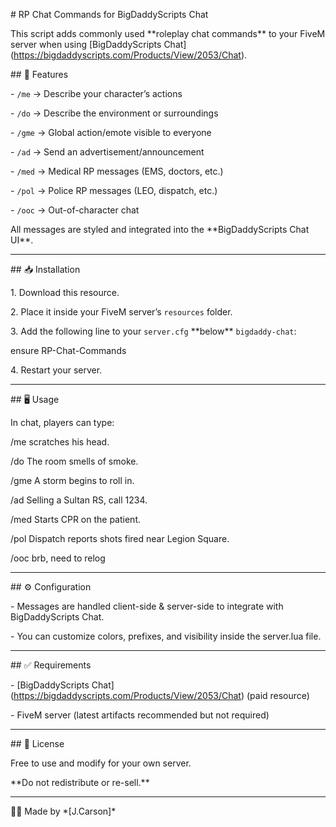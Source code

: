 \# RP Chat Commands for BigDaddyScripts Chat



This script adds commonly used \*\*roleplay chat commands\*\* to your FiveM server when using \[BigDaddyScripts Chat](https://bigdaddyscripts.com/Products/View/2053/Chat).



\## 📌 Features

\- `/me` → Describe your character’s actions  

\- `/do` → Describe the environment or surroundings  

\- `/gme` → Global action/emote visible to everyone  

\- `/ad` → Send an advertisement/announcement  

\- `/med` → Medical RP messages (EMS, doctors, etc.)  

\- `/pol` → Police RP messages (LEO, dispatch, etc.)  

\- `/ooc` → Out-of-character chat  



All messages are styled and integrated into the \*\*BigDaddyScripts Chat UI\*\*.



---



\## 📥 Installation

1\. Download this resource.  

2\. Place it inside your FiveM server’s `resources` folder.  



3\. Add the following line to your `server.cfg` \*\*below\*\* `bigdaddy-chat`:  

ensure RP-Chat-Commands



4\. Restart your server.



---



\## 🖥️ Usage

In chat, players can type:

/me scratches his head.

/do The room smells of smoke.

/gme A storm begins to roll in.

/ad Selling a Sultan RS, call 1234.

/med Starts CPR on the patient.

/pol Dispatch reports shots fired near Legion Square.

/ooc brb, need to relog





---



\## ⚙️ Configuration

\- Messages are handled client-side \& server-side to integrate with BigDaddyScripts Chat.  

\- You can customize colors, prefixes, and visibility inside the server.lua file.  



---



\## ✅ Requirements

\- \[BigDaddyScripts Chat](https://bigdaddyscripts.com/Products/View/2053/Chat) (paid resource)  

\- FiveM server (latest artifacts recommended but not required)  



---



\## 📄 License

Free to use and modify for your own server.  

\*\*Do not redistribute or re-sell.\*\*



---



👨‍💻 Made by \*\[J.Carson]\*  





